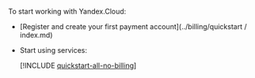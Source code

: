 To start working with Yandex.Cloud:

- [Register and create your first payment account](../billing/quickstart / index.md)

- Start using services:

  [!INCLUDE [quickstart-all-no-billing](quickstart-all-no-billing.md)]

